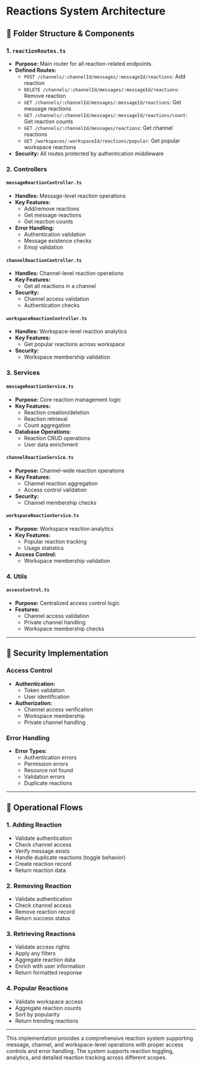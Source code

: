 # Reactions System Architecture

## 📁 Folder Structure & Components

### 1. `reactionRoutes.ts`
- **Purpose:** Main router for all reaction-related endpoints.
- **Defined Routes:**
  - `POST /channels/:channelId/messages/:messageId/reactions`: Add reaction
  - `DELETE /channels/:channelId/messages/:messageId/reactions`: Remove reaction
  - `GET /channels/:channelId/messages/:messageId/reactions`: Get message reactions
  - `GET /channels/:channelId/messages/:messageId/reactions/count`: Get reaction counts
  - `GET /channels/:channelId/messages/reactions`: Get channel reactions
  - `GET /workspaces/:workspaceId/reactions/popular`: Get popular workspace reactions
- **Security:** All routes protected by authentication middleware

### 2. Controllers

#### `messageReactionController.ts`
- **Handles:** Message-level reaction operations
- **Key Features:**
  - Add/remove reactions
  - Get message reactions
  - Get reaction counts
- **Error Handling:**
  - Authentication validation
  - Message existence checks
  - Emoji validation

#### `channelReactionController.ts`
- **Handles:** Channel-level reaction operations
- **Key Features:**
  - Get all reactions in a channel
- **Security:**
  - Channel access validation
  - Authentication checks

#### `workspaceReactionController.ts`
- **Handles:** Workspace-level reaction analytics
- **Key Features:**
  - Get popular reactions across workspace
- **Security:**
  - Workspace membership validation

### 3. Services

#### `messageReactionService.ts`
- **Purpose:** Core reaction management logic
- **Key Features:**
  - Reaction creation/deletion
  - Reaction retrieval
  - Count aggregation
- **Database Operations:**
  - Reaction CRUD operations
  - User data enrichment

#### `channelReactionService.ts`
- **Purpose:** Channel-wide reaction operations
- **Key Features:**
  - Channel reaction aggregation
  - Access control validation
- **Security:**
  - Channel membership checks

#### `workspaceReactionService.ts`
- **Purpose:** Workspace reaction analytics
- **Key Features:**
  - Popular reaction tracking
  - Usage statistics
- **Access Control:**
  - Workspace membership validation

### 4. Utils

#### `accessControl.ts`
- **Purpose:** Centralized access control logic
- **Features:**
  - Channel access validation
  - Private channel handling
  - Workspace membership checks

---

## 🔐 Security Implementation

### Access Control
- **Authentication:**
  - Token validation
  - User identification
- **Authorization:**
  - Channel access verification
  - Workspace membership
  - Private channel handling

### Error Handling
- **Error Types:**
  - Authentication errors
  - Permission errors
  - Resource not found
  - Validation errors
  - Duplicate reactions

---

## 🔄 Operational Flows

### 1. Adding Reaction
- Validate authentication
- Check channel access
- Verify message exists
- Handle duplicate reactions (toggle behavior)
- Create reaction record
- Return reaction data

### 2. Removing Reaction
- Validate authentication
- Check channel access
- Remove reaction record
- Return success status

### 3. Retrieving Reactions
- Validate access rights
- Apply any filters
- Aggregate reaction data
- Enrich with user information
- Return formatted response

### 4. Popular Reactions
- Validate workspace access
- Aggregate reaction counts
- Sort by popularity
- Return trending reactions

---

This implementation provides a comprehensive reaction system supporting message, channel, and workspace-level operations with proper access controls and error handling. The system supports reaction toggling, analytics, and detailed reaction tracking across different scopes.